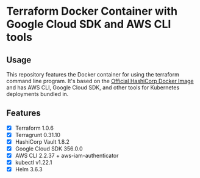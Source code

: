 # Terraform Docker Container with Google Cloud SDK and AWS CLI tools

## Usage

This repository features the Docker container for using the terraform command
line program. It's based on the
[Official HashiCorp Docker Image](https://hub.docker.com/r/hashicorp/terraform)
and has AWS CLI, Google Cloud SDK, and other tools for Kubernetes deployments
bundled in.

## Features

- [x] Terraform 1.0.6
- [x] Terragrunt 0.31.10
- [x] HashiCorp Vault 1.8.2
- [x] Google Cloud SDK 356.0.0
- [x] AWS CLI 2.2.37 + aws-iam-authenticator
- [x] kubectl v1.22.1
- [x] Helm 3.6.3
